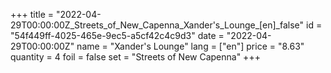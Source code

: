+++
title = "2022-04-29T00:00:00Z_Streets_of_New_Capenna_Xander's_Lounge_[en]_false"
id = "54f449ff-4025-465e-9ec5-a5cf42c4c9d3"
date = "2022-04-29T00:00:00Z"
name = "Xander's Lounge"
lang = ["en"]
price = "8.63"
quantity = 4
foil = false
set = "Streets of New Capenna"
+++
